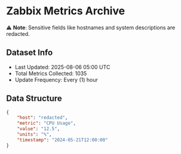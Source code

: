 # Zabbix Metrics Archive

⚠️ **Note**: Sensitive fields like hostnames and system descriptions are redacted.

## Dataset Info
- Last Updated: 2025-08-06 05:00 UTC
- Total Metrics Collected: 1035
- Update Frequency: Every (1) hour

## Data Structure
```json
{
    "host": "redacted",
    "metric": "CPU Usage",
    "value": "12.5",
    "units": "%",
    "timestamp": "2024-05-21T12:00:00"
}
```
